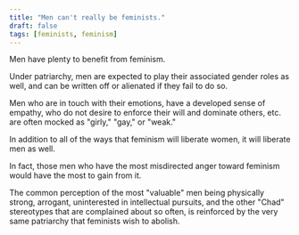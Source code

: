 ```yaml
---
title: "Men can't really be feminists."
draft: false
tags: [feminists, feminism]
---
```


Men have plenty to benefit from feminism.  
  
Under patriarchy, men are expected to play their associated gender roles as well, and can be written off or alienated if they fail to do so.  
  
Men who are in touch with their emotions, have a developed sense of empathy, who do not desire to enforce their will and dominate others, etc. are often mocked as "girly," "gay," or "weak."  
  
In addition to all of the ways that feminism will liberate women, it will liberate men as well.  
  
In fact, those men who have the most misdirected anger toward feminism would have the most to gain from it.  
  
The common perception of the most "valuable" men being physically strong, arrogant, uninterested in intellectual pursuits, and the other "Chad" stereotypes that are complained about so often, is reinforced by the very same patriarchy that feminists wish to abolish.


